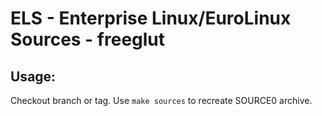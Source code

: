 # ELS - Enterprise Linux/EuroLinux Sources - freeglut
 
## Usage:
  Checkout branch or tag. Use `make sources` to recreate  SOURCE0 archive.
